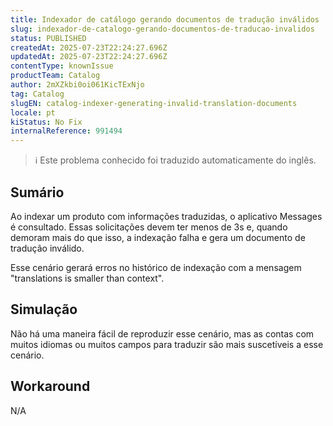 ```yaml
---
title: Indexador de catálogo gerando documentos de tradução inválidos
slug: indexador-de-catalogo-gerando-documentos-de-traducao-invalidos
status: PUBLISHED
createdAt: 2025-07-23T22:24:27.696Z
updatedAt: 2025-07-23T22:24:27.696Z
contentType: knownIssue
productTeam: Catalog
author: 2mXZkbi0oi061KicTExNjo
tag: Catalog
slugEN: catalog-indexer-generating-invalid-translation-documents
locale: pt
kiStatus: No Fix
internalReference: 991494
---
```


>ℹ️ Este problema conhecido foi traduzido automaticamente do inglês.

## Sumário


Ao indexar um produto com informações traduzidas, o aplicativo Messages é consultado. Essas solicitações devem ter menos de 3s e, quando demoram mais do que isso, a indexação falha e gera um documento de tradução inválido.

Esse cenário gerará erros no histórico de indexação com a mensagem "translations is smaller than context".
## Simulação


Não há uma maneira fácil de reproduzir esse cenário, mas as contas com muitos idiomas ou muitos campos para traduzir são mais suscetíveis a esse cenário.


## Workaround


N/A


